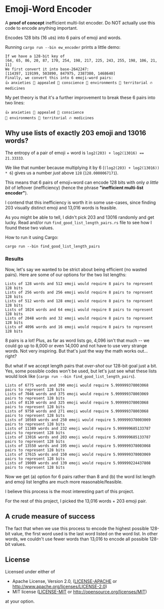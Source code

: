 # Emoji-Word Encoder

A **proof of concept** inefficient multi-list encoder. Do NOT actually use this code to encode anything important.

Encodes 128 bits (16 `u8`s) into 6 pairs of emoji and words.

Running `cargo run --bin ew_encoder` prints a little demo:
```text
If we have a 128-bit key of 
[64, 65, 86, 20, 87, 170, 254, 198, 217, 225, 243, 255, 198, 106, 21, 11]
We first convert it into base-2642247:
[114397, 119199, 503890, 847975, 2387380, 1468640]
Finally, we convert this into 6 emoji-word pairs:
👍 anxieties 🍑 appealed 🍦 conscience 🍦 environments 🐼 territorial 🔥 medicines
```

My pet theory is that it's a further improvement to break these 6 pairs into two lines: 

```text
👍 anxieties 🍑 appealed 🍦 conscience 
🍦 environments 🐼 territorial 🔥 medicines
```

## Why use lists of exactly 203 emoji and 13016 words?

The entropy of a pair of emoji + word is `log2(203) + log2(13016) == 21.33333`. 

We like that number because multiplying it by 6 (`(log2(203) + log2(13016)) * 6`) gives us a number _just_ above `128` (`128.0000067171`). 

This means that 6 pairs of emoji+word can encode 128 bits with only _a little bit_ of leftover (inefficiency) (hence the phrase **"inefficient multi-list encoder"**).

I contend that this inefficiency is worth it in some use-cases, since finding 203 visually distinct emoji and 13,016 words is feasible.

As you might be able to tell, I didn't pick 203 and 13016 randomly and get lucky. Read and/or run `find_good_list_length_pairs.rs` file to see how I found these two values.

How to run it using Cargo:
```shell
cargo run --bin find_good_list_length_pairs
```

### Results

Now, let's say we wanted to be strict about being efficient (no wasted pairs). Here are some of our options for the two list lengths:

```text
Lists of 128 words and 512 emoji would require 8 pairs to represent 128 bits
Lists of 256 words and 256 emoji would require 8 pairs to represent 128 bits
Lists of 512 words and 128 emoji would require 8 pairs to represent 128 bits
Lists of 1024 words and 64 emoji would require 8 pairs to represent 128 bits
Lists of 2048 words and 32 emoji would require 8 pairs to represent 128 bits
Lists of 4096 words and 16 emoji would require 8 pairs to represent 128 bits
```

8 pairs is a lot! Plus, as far as word lists go, 4,096 isn't that much -- we could go up to 8,000 or even 14,000 and not have to use very strange words. Not very inspiring. But that's just the way the math works out... right? 

But what if we accept length pairs that _over-shot_ our 128-bit goal just a bit. Yes, some possible codes won't be used, but let's just see what these lists would look like (`cargo run --bin find_good_list_length_pairs`). 

```text
Lists of 6775 words and 390 emoji would require 5.999999378003068 pairs to represent 128 bits
Lists of 7046 words and 375 emoji would require 5.999999378003069 pairs to represent 128 bits
Lists of 8130 words and 325 emoji would require 5.999999378003068 pairs to represent 128 bits
Lists of 9750 words and 271 emoji would require 5.999999378003068 pairs to represent 128 bits
Lists of 10569 words and 250 emoji would require 5.999999378003069 pairs to represent 128 bits
Lists of 11389 words and 232 emoji would require 5.999999685133787 pairs to represent 128 bits
Lists of 13016 words and 203 emoji would require 5.999999685133787 pairs to represent 128 bits
Lists of 13550 words and 195 emoji would require 5.999999378003068 pairs to represent 128 bits
Lists of 17615 words and 150 emoji would require 5.999999378003069 pairs to represent 128 bits
Lists of 19009 words and 139 emoji would require 5.999999224437808 pairs to represent 128 bits
```

Now we get (a) option for 6 pairs rather than 8 and (b) the word list length and emoji list lengths are much more reasonable/feasible.

I believe this process is the most interesting part of this project.

For the rest of this project, I picked the 13,016 words + 203 emoji pair.

## A crude measure of success
The fact that when we use this process to encode the highest possible 128-bit value, the first word used is the last word listed on the word list. In other words, we couldn't use fewer words than 13,016 to encode all possible 128-bit values.

## License

Licensed under either of

 * Apache License, Version 2.0, ([LICENSE-APACHE](LICENSE-APACHE) or http://www.apache.org/licenses/LICENSE-2.0)
 * MIT license ([LICENSE-MIT](LICENSE-MIT) or http://opensource.org/licenses/MIT)

at your option.
